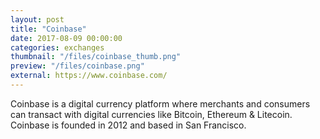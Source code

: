 ```yaml
---
layout: post
title: "Coinbase"
date: 2017-08-09 00:00:00
categories: exchanges
thumbnail: "/files/coinbase_thumb.png"
preview: "/files/coinbase.png"
external: https://www.coinbase.com/
---
```

Coinbase is a digital currency platform where merchants and consumers can transact with digital currencies like Bitcoin, Ethereum & Litecoin. Coinbase is founded in 2012 and based in San Francisco.
